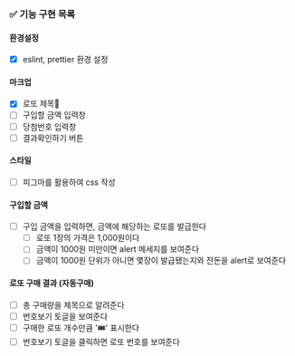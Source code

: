 ### ✅ 기능 구현 목록

#### 환경설정

- [x] eslint, prettier 환경 설정

#### 마크업

- [x] 로또 제목
- [ ] 구입할 금액 입력창
- [ ] 당첨번호 입력창
- [ ] 결과확인하기 버튼

#### 스타일

- [ ] 피그마를 활용하여 css 작성

#### 구입할 금액

- [ ] 구입 금액을 입력하면, 금액에 해당하는 로또를 발급한다
  - [ ] 로또 1장의 가격은 1,000원이다
  - [ ] 금액이 1000원 미만이면 alert 메세지를 보여준다
  - [ ] 금액이 1000원 단위가 아니면 몇장이 발급됐는지와 잔돈을 alert로 보여준다

#### 로또 구매 결과 (자동구매)

- [ ] 총 구매량을 제목으로 알려준다
- [ ] 번호보기 토글을 보여준다
- [ ] 구매한 로또 개수만큼 '🎟️' 표시한다
- [ ] 번호보기 토글을 클릭하면 로또 번호를 보여준다
